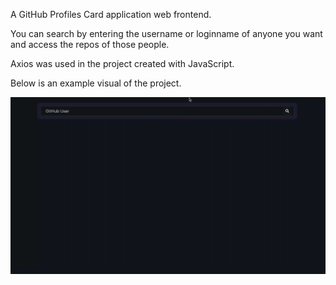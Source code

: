 A GitHub Profiles Card application web frontend.

You can search by entering the username or loginname of anyone you want and access the repos of those people.

Axios was used in the project created with JavaScript.

Below is an example visual of the project.

![](https://github.com/oranmehmetsirin/GitHub-Profile-Cards/blob/main/gif.gif?raw=true)
